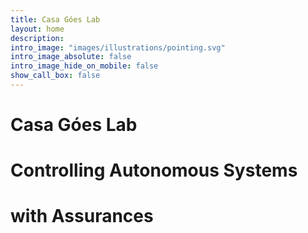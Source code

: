 ```yaml
---
title: Casa Góes Lab
layout: home
description: 
intro_image: "images/illustrations/pointing.svg"
intro_image_absolute: false
intro_image_hide_on_mobile: false
show_call_box: false
---
```

<!-- Content for home page -->
# Casa Góes Lab 
# Controlling Autonomous Systems 
# with Assurances

<!-- Serif contains content types for a typical business website. The theme is fully responsive, blazing fast and artfully illustrated. -->

